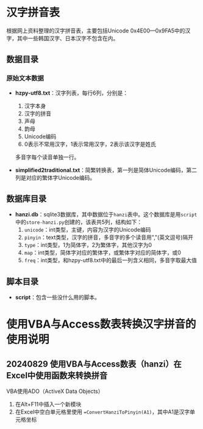 # 汉字拼音表

根据网上资料整理的汉字拼音表，主要包括Unicode 0x4E00—0x9FA5中的汉字，其中一些韩国汉字、日本汉字不包含在内。

## 数据目录

### 原始文本数据

- **hzpy-utf8.txt**：汉字列表，每行6列，分别是：
  1. 汉字本身
  2. 汉字的拼音
  3. 声母
  4. 韵母
  5. Unicode编码
  6. 0表示不常用汉字，1表示常用汉字，2表示该汉字是姓氏

  多音字每个读音单独一行。

- **simplified2traditional.txt**：简繁转换表，第一列是简体Unicode编码，第二列是对应的繁体字Unicode编码。

## 数据库目录

- **hanzi.db**：sqlite3数据库，其中数据位于`hanzi`表中。这个数据库是用`script`中的`store-hanzi.py`创建的，该表共5列，结构如下：
  1. `unicode`：int类型，主键，内容为汉字的Unicode编码
  2. `pinyin`：text类型，汉字的拼音，多音字的多个读音用","(英文逗号)隔开
  3. `type`：int类型，1为简体字，2为繁体字，其他汉字为0
  4. `map`：int类型，简体字对应的繁体字，或繁体字对应的简体字，或0
  5. `freq`：int类型，和hzpy-utf8.txt中的最后一列含义相同，多音字取最大值

## 脚本目录

- **script**：包含一些没什么用的脚本。

# 使用VBA与Access数表转换汉字拼音的使用说明

## 20240829 使用VBA与Access数表（hanzi）在Excel中使用函数来转换拼音

VBA使用ADO（ActiveX Data Objects）

1. 在Alt+F11中插入一个新模块
2. 在Excel中空白单元格里使用 `=ConvertHanziToPinyin(A1)`，其中A1是汉字单元格坐标

